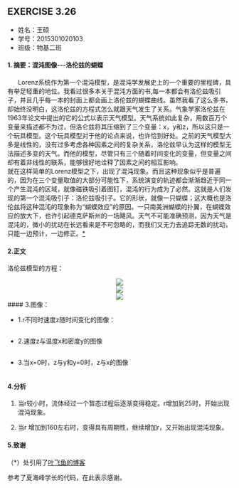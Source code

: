 ## EXERCISE 3.26
* 姓名：王硕
* 学号：2015301020103
* 班级：物基二班    
#### 1. 摘要：混沌图像---洛伦兹的蝴蝶
      Lorenz系统作为第一个混沌模型，是混沌学发展史上的一个重要的里程碑，具有举足轻重的地位。我看过很多本关于混沌方面的书,每一本都会有洛伦兹吸引子，并且几乎每一本的封面上都会画上洛伦兹的蝴蝶曲线。虽然我看了这么多书，却始终没明白，这洛伦兹的方程式怎么就跟天气发生了关系。气象学家洛伦兹在1963年论文中提出的它的公式以表示天气模型。天气系统如此复杂，用数百万个变量来描述都不为过，但洛仑兹将其压缩到了三个变量：x，y和z，所以这只是一个玩具模型。这个玩具模型对于他的论点来说，也许恰到好处。之前的天气模型大多是线性的，没有过多考虑各种因素之间的复杂关系，洛伦兹早认为这样的模型无法描述多变的天气。而他的模型，尽管只有三个随着时间变化的变量，但变量之间却有着非线性的联系，能够很好地诠释了因素之间的相互影响。        
    就在这样简单的Lorenz模型之下，出现了混沌现象。而且这种现象似乎是普遍的，因为在三个变量取值的大部分可能性下，系统演变的轨迹都会渐渐趋近于同一个产生混沌的区域，就像磁铁吸引着图钉，混沌的行为成为了必然。这就是人们发现的第一个混沌吸引子：洛伦兹吸引子。它的形状，就像一只蝴蝶；这大概也是洛伦兹将这种混沌的现象称为“蝴蝶效应”的原因。一只南美洲蝴蝶的扑翼，在蝴蝶效应的放大下，也许引起德克萨斯州的一场飓风。天气不可能准确预测，因为天气是混沌的，微小的扰动在长远看来是不可忽略的，而我们又无力去追踪无数的扰动，只能一边预计，一边修正。[*](http://www.cnblogs.com/WhyEngine/p/4308445.html)    
  
#### 2.正文
洛伦兹模型的方程：      

<div align=center>     
<img src="http://latex.codecogs.com/gif.latex?\frac{\mathrm{d}\,x}{\mathrm{d}\,t}=\sigma\,(y-x)">        
</div>    
<div align=center>

 <img src="http://latex.codecogs.com/gif.latex?\frac{\mathrm{d}\,y}{\mathrm{d}\,t}=-xz+rx-y">         
 </div>    
 <div align=center>

 <img src="http://latex.codecogs.com/gif.latex?\frac{\mathrm{d}\,z}{\mathrm{d}\,x}=xy-bz">         
</div>
#### 3.图像：    

* 1.r不同时速度z随时间变化的图像：    
    
![]()    

* 2.速度z与温度x和密度y的图像    
    
![]()     
     
* 3.当x=0时，z与y和y=0时，z与x的图像    
    
![]()     













#### 4.分析    
 1. 当r较小时，流体经过一个暂态过程后逐渐变得稳定。r增加到25时，开始出现混沌现象。    
 
 2. 当r 增加到160左右时，变得具有周期性，继续增加r，又开始出现混沌现象。

#### 5.致谢
（*）处引用了[叶飞鱼的博客](http://www.cnblogs.com/WhyEngine/p/4308445.html)     

参考了夏海峰学长的代码，在此表示感谢。
